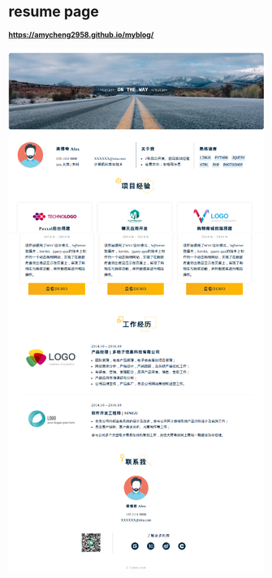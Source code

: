 # resume page

#### https://amycheng2958.github.io/myblog/

![输入图片说明](./static/image/catch_1.png "catch")
![输入图片说明](./static/image/catch_2.png "catch")
![输入图片说明](./static/image/catch_3.png "catch")
